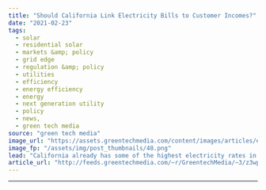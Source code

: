 ```yaml
---
title: "Should California Link Electricity Bills to Customer Incomes?"
date: "2021-02-23"
tags: 
  - solar
  - residential solar
  - markets &amp; policy
  - grid edge
  - regulation &amp; policy
  - utilities
  - efficiency
  - energy efficiency
  - energy
  - next generation utility
  - policy
  - news,
  - green tech media
source: "green tech media"
image_url: "https://assets.greentechmedia.com/content/images/articles/electric_meter_kilowatt_hours_XL.jpg"
image_fp: "/assets/img/post_thumbnails/48.png"
lead: "California already has some of the highest electricity rates in the country. Those costs could rise even faster over the next decade, as utilities harden their grids against wildfires, grow their share of net-metered rooftop solar and add other costs ..."
article_url: "http://feeds.greentechmedia.com/~r/GreentechMedia/~3/z3wp7CpBVQk/should-california-link-electricity-bills-to-customer-incomes"
---
```


---
